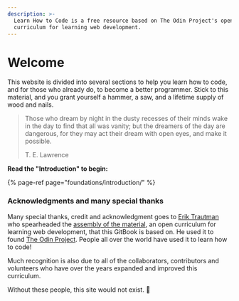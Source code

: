 ```yaml
---
description: >-
  Learn How to Code is a free resource based on The Odin Project's open
  curriculum for learning web development.
---
```


# Welcome

This website is divided into several sections to help you learn how to code, and for those who already do, to become a better programmer. Stick to this material, and you grant yourself a hammer, a saw, and a lifetime supply of wood and nails.

> Those who dream by night in the dusty recesses of their minds wake in the day to find that all was vanity; but the dreamers of the day are dangerous, for they may act their dream with open eyes, and make it possible.  
>   
> T. E. Lawrence

**Read the "Introduction" to begin:**

{% page-ref page="foundations/introduction/" %}

### Acknowledgments and many special thanks

Many special thanks, credit and acknowledgment goes to [Erik Trautman](https://github.com/eriktrautman) who spearheaded the [assembly of the material](https://github.com/TheOdinProject/curriculum), an open curriculum for learning web development, that this GitBook is based on. He used it to found [The Odin Project](https://www.theodinproject.com/). People all over the world have used it to learn how to code!

Much recognition is also due to all of the collaborators, contributors and volunteers who have over the years expanded and improved this curriculum.

Without these people, this site would not exist. 🙏


